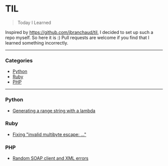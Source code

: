 # TIL

> Today I Learned

Inspired by https://github.com/jbranchaud/til, I decided to set up such a repo myself. So here it is :)
Pull requests are welcome if you find that I learned something incorrectly.

--- 

### Categories

* [Python](#python)
* [Ruby](#ruby)
* [PHP](#php)

---

### Python

- [Generating a range string with a lambda](python/xrange-lambda.md)

### Ruby

- [Fixing "invalid multibyte escape: ..."](ruby/fix-invalid-multibyte-escape.md)

### PHP

- [Random SOAP client and XML errors](php/random-soapclient-errors.md)

